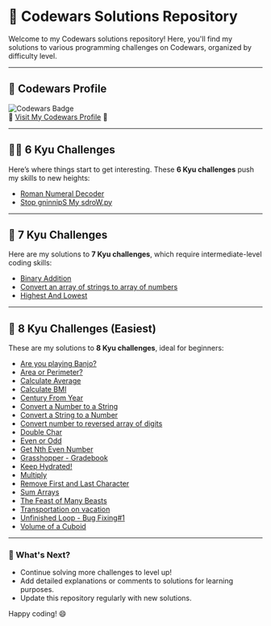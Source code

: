 # 🌟 Codewars Solutions Repository

Welcome to my Codewars solutions repository! Here, you'll find my solutions to various programming challenges on Codewars, organized by difficulty level.  

---

## 📜 Codewars Profile

   ![Codewars Badge](https://www.codewars.com/users/wlzzz/badges/large)  
🚀 [Visit My Codewars Profile](https://www.codewars.com/users/wlzzz) 🚀

---

## 🫅🏽 6 Kyu Challenges
Here’s where things start to get interesting. These **6 Kyu challenges** push my skills to new heights:

- [Roman Numeral Decoder](6kyu/Roman%Numeral%Decoder.py) 
- [Stop gninnipS My sdroW.py](6kyu/Stop%gninnipS%My%sdroW.py)

---

## 🧠 7 Kyu Challenges

Here are my solutions to **7 Kyu challenges**, which require intermediate-level coding skills:

- [Binary Addition](7kyu/Binary%20Addition.py)  
- [Convert an array of strings to array of numbers](7kyu/Convert%20an%20array%20of%20strings%20to%20array%20of%20numbers.py)  
- [Highest And Lowest](7kyu/Highest%20And%20Lowest.py)  

---

## 🐣 8 Kyu Challenges (Easiest)

These are my solutions to **8 Kyu challenges**, ideal for beginners:

- [Are you playing Banjo?](8kyu%20(easiest)/Are%20you%20playing%20Banjo.py)  
- [Area or Perimeter?](8kyu%20(easiest)/Area%20or%20Perimeter.py)  
- [Calculate Average](8kyu%20(easiest)/Calculate%20Average.py)  
- [Calculate BMI](8kyu%20(easiest)/Calculate%20BMI.py)  
- [Century From Year](8kyu%20(easiest)/Century%20From%20Year.py)  
- [Convert a Number to a String](8kyu%20(easiest)/Convert%20a%20Number%20to%20a%20String.py)  
- [Convert a String to a Number](8kyu%20(easiest)/Convert%20a%20String%20to%20a%20Number.py)  
- [Convert number to reversed array of digits](8kyu%20(easiest)/Convert%20number%20to%20reversed%20array%20of%20digits.py)  
- [Double Char](8kyu%20(easiest)/Double%20Char.py)  
- [Even or Odd](8kyu%20(easiest)/Even%20or%20Odd.py)  
- [Get Nth Even Number](8kyu%20(easiest)/Get%20Nth%20Even%20Number.py)  
- [Grasshopper - Gradebook](8kyu%20(easiest)/Grasshopper%20-%20Gradebook.py)  
- [Keep Hydrated!](8kyu%20(easiest)/Keep%20Hydrated!.py)  
- [Multiply](8kyu%20(easiest)/Multiply.py)  
- [Remove First and Last Character](8kyu%20(easiest)/Remove%20First%20and%20Last%20Character.py)  
- [Sum Arrays](8kyu%20(easiest)/Sum%20Arrays.py)  
- [The Feast of Many Beasts](8kyu%20(easiest)/The%20Feast%20of%20Many%20Beasts.py)  
- [Transportation on vacation](8kyu%20(easiest)/Transportation%20on%20vacation.py)  
- [Unfinished Loop - Bug Fixing#1](8kyu%20(easiest)/Unfinished%20Loop%20-%20Bug%20Fixing#1.py)  
- [Volume of a Cuboid](8kyu%20(easiest)/Volume%20of%20a%20Cuboid.py)  

---

### 🌱 What's Next?

- Continue solving more challenges to level up!  
- Add detailed explanations or comments to solutions for learning purposes.  
- Update this repository regularly with new solutions.

Happy coding! 😄
